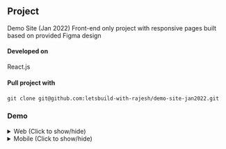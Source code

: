 ## Project
Demo Site (Jan 2022)
Front-end only project with responsive pages built based on provided Figma design

#### Developed on
React.js

#### Pull project with
`git clone git@github.com:letsbuild-with-rajesh/demo-site-jan2022.git`

### Demo

<details><summary>Web (Click to show/hide)</summary>
<p>

![Loading web demo gif ...](https://github.com/letsbuild-with-rajesh/demo-site-jan2022/blob/main/public/demo-web.gif?raw=true)

</p>
</details>

<details><summary>Mobile (Click to show/hide)</summary>
<p>

![Loading moile demo gif ...](https://github.com/letsbuild-with-rajesh/demo-site-jan2022/blob/main/public/demo-mob.gif?raw=true)

</p>
</details>